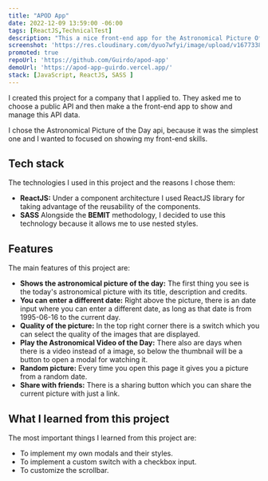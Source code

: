 ```yaml
---
title: "APOD App"
date: 2022-12-09 13:59:00 -06:00
tags: [ReactJS,TechnicalTest]
description: "This a nice front-end app for the Astronomical Picture Of the Day API from Nasa."
screenshot: 'https://res.cloudinary.com/dyuo7wfyi/image/upload/v1677338686/website/projects/apod-app_i8d5c5.webp'
promoted: true
repoUrl: 'https://github.com/Guirdo/apod-app'
demoUrl: 'https://apod-app-guirdo.vercel.app/'
stack: [JavaScript, ReactJS, SASS ]
---
```


I created this project for a company that I applied to. They asked me to choose a public API and then make a the front-end app to show and manage this API data.

I chose the Astronomical Picture of the Day api, because it was the simplest one and I wanted to focused on showing my front-end skills. 

## Tech stack

The technologies I used in this project and the reasons I chose them:

  - **ReactJS:** Under a component architecture I used ReactJS library for taking advantage of the reusability of the components.
  - **SASS** Alongside the **BEMIT** methodology, I decided to use this technology because it allows me to use nested styles.

## Features

The main features of this project are: 

- **Shows the astronomical picture of the day:** The first thing you see is the today's astronomical picture with its title, description and credits.
- **You can enter a different date:** Right above the picture, there is an date input where you can enter a different date, as long as that date is from 1995-06-16 to the current day.
- **Quality of the picture:** In the top right corner there is a switch which you can select the quality of the images that are displayed.
- **Play the Astronomical Video of the Day:** There also are days when there is a video instead of a image, so below the thumbnail will be a button to open a modal for watching it.
- **Random picture:** Every time you open this page it gives you a picture from a random date.
- **Share with friends:** There is a sharing button which you can share the current picture with just a link.

## What I learned from this project

The most important things I learned from this project are:

- To implement my own modals and their styles.
- To implement a custom switch with a checkbox input. 
- To customize the scrollbar.
